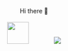 <div align="center">
  Hi there 👋
</div>
<br>

<!--
**AnatolyKostarev/AnatolyKostarev** is a ✨ _special_ ✨ repository because its `README.md` (this file) appears on your GitHub profile.

Here are some ideas to get you started:

- 🔭 I’m currently working on ...
- 🌱 I’m currently learning ...
- 👯 I’m looking to collaborate on ...
- 🤔 I’m looking for help with ...
- 💬 Ask me about ...
- 📫 How to reach me: ...
- 😄 Pronouns: ...
- ⚡ Fun fact: ...
-->
<div id="header" align="center">
 <img src="https://media.giphy.com/media/eNAsjO55tPbgaor7ma/giphy.gif" width="50" class="giphy-embed" />
 <img stc="[https://www.google.com/url?sa=i&url=https%3A%2F%2Fblog.alexdevero.com%2Freact-native-expo-mobile-app%2F&psig=AOvVaw1Y55ldR0Y4NWeRchx248Pz&ust=1678135648590000&source=images&cd=vfe&ved=0CBAQjRxqFwoTCKjUwNHUxf0CFQAAAAAdAAAAABAD](https://i1.wp.com/blog.alexdevero.com/wp-content/uploads/2018/12/react-native-expo-how-to-build-your-first-mobile-app.jpg?fit=1024%2C635&ssl=1)" width="50 />
</div>
<br>
<div id="counter" align="center">
  <img src="https://komarev.com/ghpvc/?username=AnatolyKostarev&color=yellow&style=plastic)"/>
</div>

